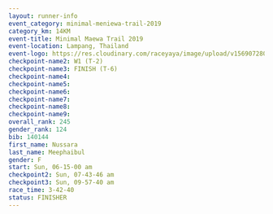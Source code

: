 ```yaml
---
layout: runner-info 
event_category: minimal-meniewa-trail-2019 
category_km: 14KM 
event-title: Minimal Maewa Trail 2019 
event-location: Lampang, Thailand 
event-logo: https://res.cloudinary.com/raceyaya/image/upload/v1569072805/logo/minimal-trail_ktnvsp.jpg 
checkpoint-name2: W1 (T-2) 
checkpoint-name3: FINISH (T-6)
checkpoint-name4: 
checkpoint-name5: 
checkpoint-name6: 
checkpoint-name7: 
checkpoint-name8: 
checkpoint-name9: 
overall_rank: 245
gender_rank: 124
bib: 140144
first_name: Nussara
last_name: Meephaibul
gender: F
start: Sun, 06-15-00 am
checkpoint2: Sun, 07-43-46 am
checkpoint3: Sun, 09-57-40 am
race_time: 3-42-40
status: FINISHER
---
```

